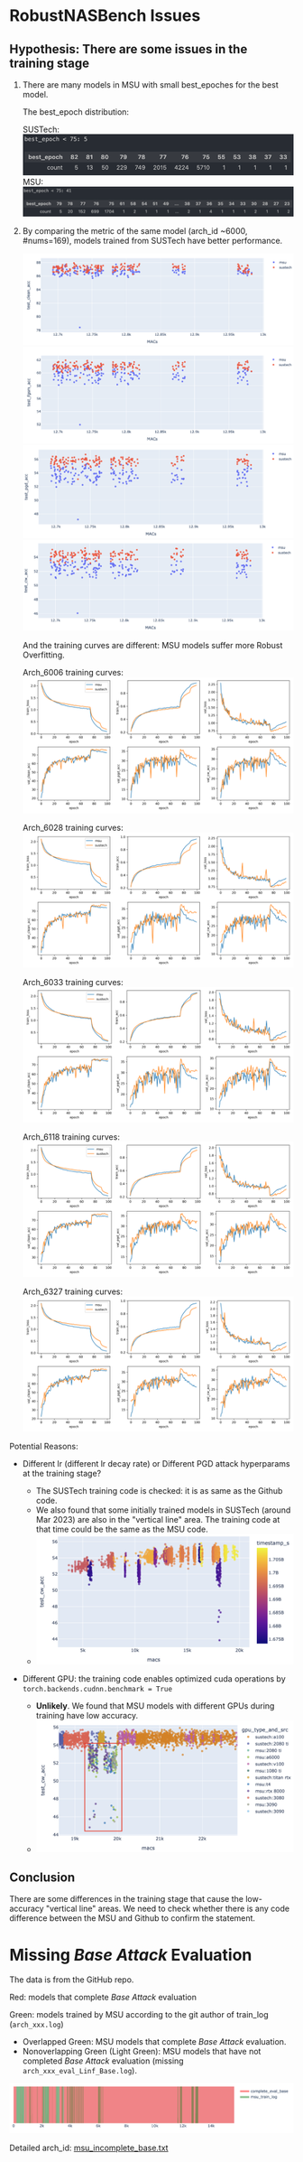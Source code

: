# RobustNASBench Issues

## Hypothesis: There are some issues in the training stage

1. There are many models in MSU with small best_epoches for the best model.

    The best_epoch distribution:

    SUSTech:
    ![](./fig/best_epoch_sustech.png)
    MSU:
    ![](./fig/best_epoch_msu.png)

2. By comparing the metric of the same model (arch_id ~6000, #nums=169), models trained from SUSTech have better performance. 

    ![](./fig/dup_test_acc.png)
    ![](./fig/dup_test_fgsm.png)
    ![](./fig/dup_test_pgd.png)
    ![](./fig/dup_test_cw.png)

    And the training curves are different: MSU models suffer more Robust Overfitting.

    Arch_6006 training curves:
    ![](./fig/dup_Arch6006_training_curves.png)

    Arch_6028 training curves:
    ![](./fig/dup_Arch6028_training_curves.png)

    Arch_6033 training curves:
    ![](./fig/dup_Arch6033_training_curves.png)                     

    Arch_6118 training curves:
    ![](./fig/dup_Arch6118_training_curves.png)

    Arch_6327 training curves:
    ![](./fig/dup_Arch6327_training_curves.png)



Potential Reasons: 

- Different lr (different lr decay rate) or Different PGD attack hyperparams at the training stage?
  - The SUSTech training code is checked: it is as same as the Github code.
  - We also found that some initially trained models in SUSTech (around Mar 2023) are also in the "vertical line" area. The training code at that time could be the same as the MSU code.
  - ![](./fig/local_train_issue.png)

- Different GPU: the training code enables optimized cuda operations by `torch.backends.cudnn.benchmark = True`
  - **Unlikely**. We found that MSU models with different GPUs during training have low accuracy.
  - ![](./fig/msu_gpu_issue.png)
  
## Conclusion

There are some differences in the training stage that cause the low-accuracy "vertical line" areas. We need to check whether there is any code difference between the MSU and Github to confirm the statement.

# Missing *Base Attack* Evaluation

The data is from the GitHub repo.

Red: models that complete *Base Attack* evaluation

Green: models trained by MSU according to the git author of train_log (`arch_xxx.log`)

- Overlapped Green: MSU models that complete *Base Attack* evaluation.
- Nonoverlapping Green (Light Green): MSU models that have not completed *Base Attack* evaluation (missing `arch_xxx_eval_Linf_Base.log`).

![](./fig/msu_missing_eval.png)

Detailed arch_id: [msu_incomplete_base.txt](./msu_incomplete_base.txt)